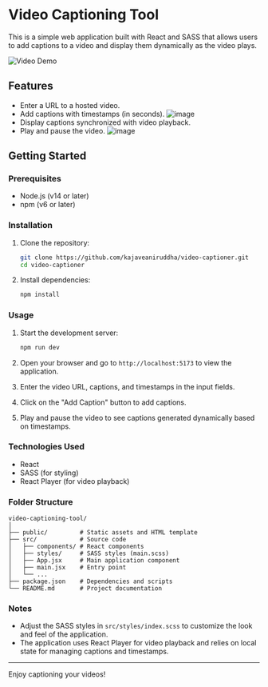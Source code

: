 # Video Captioning Tool
This is a simple web application built with React and SASS that allows users to add captions to a video and display them dynamically as the video plays.


![Video Demo](https://www.veed.io/view/34c8e1bb-8dc1-44d7-bc3d-188777d2ec5c?panel=share)

## Features

- Enter a URL to a hosted video.
- Add captions with timestamps (in seconds).
   ![image](https://github.com/kajaveaniruddha/video-captioner/assets/66174998/803c17ff-4f63-4710-af22-b9e623359151)
- Display captions synchronized with video playback.
- Play and pause the video.
   ![image](https://github.com/kajaveaniruddha/video-captioner/assets/66174998/08c2ce33-cd66-4e0e-8887-de7ec98ac455)

## Getting Started

### Prerequisites

- Node.js (v14 or later)
- npm (v6 or later)

### Installation

1. Clone the repository:

   ```sh
   git clone https://github.com/kajaveaniruddha/video-captioner.git
   cd video-captioner
   ```

2. Install dependencies:

   ```sh
   npm install
   ```

### Usage

1. Start the development server:

   ```sh
   npm run dev
   ```

2. Open your browser and go to `http://localhost:5173` to view the application.

3. Enter the video URL, captions, and timestamps in the input fields.

4. Click on the "Add Caption" button to add captions.

5. Play and pause the video to see captions generated dynamically based on timestamps.

### Technologies Used

- React
- SASS (for styling)
- React Player (for video playback)

### Folder Structure

```
video-captioning-tool/
│
├── public/         # Static assets and HTML template
├── src/            # Source code
│   ├── components/ # React components
│   ├── styles/     # SASS styles (main.scss)
│   ├── App.jsx     # Main application component
│   ├── main.jsx    # Entry point
│   └── ...
├── package.json    # Dependencies and scripts
└── README.md       # Project documentation
```

### Notes

- Adjust the SASS styles in `src/styles/index.scss` to customize the look and feel of the application.
- The application uses React Player for video playback and relies on local state for managing captions and timestamps.

---

Enjoy captioning your videos!
